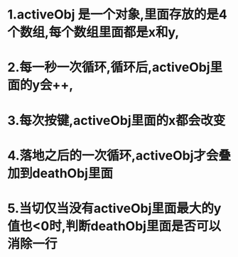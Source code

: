 #   1.activeObj 是一个对象,里面存放的是4个数组,每个数组里面都是x和y,
#   2.每一秒一次循环,循环后,activeObj里面的y会++,
#   3.每次按键,activeObj里面的x都会改变
#   4.落地之后的一次循环,activeObj才会叠加到deathObj里面
#   5.当切仅当没有activeObj里面最大的y值也<0时,判断deathObj里面是否可以消除一行
